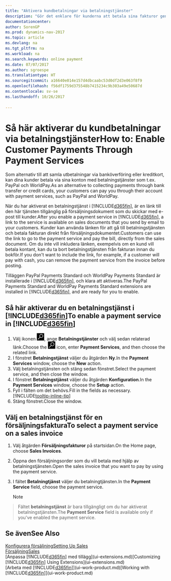 ```yaml
---
title: "Aktivera kundbetalningar via betalningstjänster"
description: "Gör det enklare för kunderna att betala sina fakturor genom att aktivera betalningstjänster."
documentationcenter: 
author: SorenGP
ms.prod: dynamics-nav-2017
ms.topic: article
ms.devlang: na
ms.tgt_pltfrm: na
ms.workload: na
ms.search.keywords: online payment
ms.date: 07/07/2017
ms.author: sgroespe
ms.translationtype: HT
ms.sourcegitcommit: a16640e014e157d4dbcaabc53d0df2d3e063f8f9
ms.openlocfilehash: f56df1759d375548b7415234c9b303a49e50687d
ms.contentlocale: sv-se
ms.lasthandoff: 10/26/2017

---
```

# <a name="how-to-enable-customer-payments-through-payment-services"></a><span data-ttu-id="2a966-103">Så här aktiverar du kundbetalningar via betalningstjänster</span><span class="sxs-lookup"><span data-stu-id="2a966-103">How to: Enable Customer Payments Through Payment Services</span></span>
<span data-ttu-id="2a966-104">Som alternativ till att samla utbetalningar via banköverföring eller kreditkort, kan dina kunder betala via sina konton med betalningstjänster som t.ex. PayPal och WorldPay.</span><span class="sxs-lookup"><span data-stu-id="2a966-104">As an alternative to collecting payments through bank transfer or credit cards, your customers can pay you through their account with payment services, such as PayPal and WorldPay.</span></span>  

<span data-ttu-id="2a966-105">När du har aktiverat en betalningstjänst i [!INCLUDE[d365fin](includes/d365fin_md.md)], är en länk till den här tjänsten tillgänglig på försäljningsdokument som du skickar med e-post till kunder.</span><span class="sxs-lookup"><span data-stu-id="2a966-105">After you enable a payment service in [!INCLUDE[d365fin](includes/d365fin_md.md)], a link to the service is available on sales documents that you send by email to your customers.</span></span> <span data-ttu-id="2a966-106">Kunder kan använda länken för att gå till betalningstjänsten och betala fakturan direkt från försäljningsdokumentet.</span><span class="sxs-lookup"><span data-stu-id="2a966-106">Customers can use the link to go to the payment service and pay the bill, directly from the sales document.</span></span> <span data-ttu-id="2a966-107">Om du inte vill inkludera länken, exempelvis om en kund vill betala kontant, kan du ta bort betalningstjänsten från fakturan innan du bokför.</span><span class="sxs-lookup"><span data-stu-id="2a966-107">If you don't want to include the link, for example, if a customer will pay with cash, you can remove the payment service from the invoice before posting.</span></span>  

<span data-ttu-id="2a966-108">Tilläggen PayPal Payments Standard och WorldPay Payments Standard är installerade i [!INCLUDE[d365fin](includes/d365fin_md.md)], och klara att aktiveras.</span><span class="sxs-lookup"><span data-stu-id="2a966-108">The PayPal Payments Standard and WorldPay Payments Standard extensions are installed in [!INCLUDE[d365fin](includes/d365fin_md.md)], and are ready for you to enable.</span></span>  

## <a name="to-enable-a-payment-service-in-included365finincludesd365finmdmd"></a><span data-ttu-id="2a966-109">Så här aktiverar du en betalningstjänst i [!INCLUDE[d365fin](includes/d365fin_md.md)]</span><span class="sxs-lookup"><span data-stu-id="2a966-109">To enable a payment service in [!INCLUDE[d365fin](includes/d365fin_md.md)]</span></span>
1. <span data-ttu-id="2a966-110">Välj ikonen ![Söka efter sida eller rapport](media/ui-search/search_small.png "ikonen Söka efter sida eller rapport"), ange **Betalningstjänster** och välj sedan relaterad länk.</span><span class="sxs-lookup"><span data-stu-id="2a966-110">Choose the ![Search for Page or Report](media/ui-search/search_small.png "Search for Page or Report icon") icon, enter **Payment Services**, and then choose the related link.</span></span>  
2. <span data-ttu-id="2a966-111">I fönstret **Betalningstjänst** väljer du åtgärden **Ny**.</span><span class="sxs-lookup"><span data-stu-id="2a966-111">In the **Payment Services** window, choose the **New** action.</span></span>  
3. <span data-ttu-id="2a966-112">Välj betalningstjänsten och stäng sedan fönstret.</span><span class="sxs-lookup"><span data-stu-id="2a966-112">Select the payment service, and then close the window.</span></span>  
4. <span data-ttu-id="2a966-113">I fönstret **Betalningstjänst** väljer du åtgärden **Konfiguration**.</span><span class="sxs-lookup"><span data-stu-id="2a966-113">In the **Payment Services** window, choose the **Setup** action.</span></span>  
5. <span data-ttu-id="2a966-114">Fyll i fälten om det behövs.</span><span class="sxs-lookup"><span data-stu-id="2a966-114">Fill in the fields as necessary.</span></span> [!INCLUDE[tooltip-inline-tip](includes/tooltip-inline-tip_md.md)]  
6. <span data-ttu-id="2a966-115">Stäng fönstret.</span><span class="sxs-lookup"><span data-stu-id="2a966-115">Close the window.</span></span>  

## <a name="to-select-a-payment-service-on-a-sales-invoice"></a><span data-ttu-id="2a966-116">Välj en betalningstjänst för en försäljningsfaktura</span><span class="sxs-lookup"><span data-stu-id="2a966-116">To select a payment service on a sales invoice</span></span>
1. <span data-ttu-id="2a966-117">Välj åtgärden **Försäljningsfakturor** på startsidan.</span><span class="sxs-lookup"><span data-stu-id="2a966-117">On the Home page, choose **Sales Invoices**.</span></span>  
2. <span data-ttu-id="2a966-118">Öppna den försäljningsorder som du vill betala med hjälp av betalningstjänsten.</span><span class="sxs-lookup"><span data-stu-id="2a966-118">Open the sales invoice that you want to pay by using the payment service.</span></span>  
3. <span data-ttu-id="2a966-119">I fältet **Betalningtjänst** väljer du betalningtjänsten.</span><span class="sxs-lookup"><span data-stu-id="2a966-119">In the **Payment Service** field, choose the payment service.</span></span>  

    > [!NOTE]  
>   <span data-ttu-id="2a966-120">Fältet **betalningstjänst** är bara tillgängligt om du har aktiverat betalningstjänsten.</span><span class="sxs-lookup"><span data-stu-id="2a966-120">The **Payment Service** field is available only if you've enabled the payment service.</span></span>  

## <a name="see-also"></a><span data-ttu-id="2a966-121">Se även</span><span class="sxs-lookup"><span data-stu-id="2a966-121">See Also</span></span>  
[<span data-ttu-id="2a966-122">Konfigurera försäljning</span><span class="sxs-lookup"><span data-stu-id="2a966-122">Setting Up Sales</span></span>](sales-setup-sales.md)  
[<span data-ttu-id="2a966-123">Försäljning</span><span class="sxs-lookup"><span data-stu-id="2a966-123">Sales</span></span>](sales-manage-sales.md)  
<span data-ttu-id="2a966-124">[Anpassa [!INCLUDE[d365fin](includes/d365fin_md.md)] med tillägg](ui-extensions.md)</span><span class="sxs-lookup"><span data-stu-id="2a966-124">[Customizing [!INCLUDE[d365fin](includes/d365fin_md.md)] Using Extensions](ui-extensions.md)</span></span>  
<span data-ttu-id="2a966-125">[Arbeta med [!INCLUDE[d365fin](includes/d365fin_md.md)]](ui-work-product.md)</span><span class="sxs-lookup"><span data-stu-id="2a966-125">[Working with [!INCLUDE[d365fin](includes/d365fin_md.md)]](ui-work-product.md)</span></span>  

